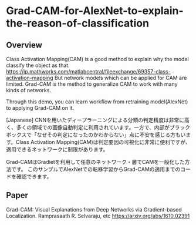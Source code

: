 # Grad-CAM-for-AlexNet-to-explain-the-reason-of-classification

## Overview
Class Activation Mapping(CAM) is a good method to explain why the model classify the object as that.
https://jp.mathworks.com/matlabcentral/fileexchange/69357-class-activation-mapping
But network models which can be applied for CAM are limited.
Grad-CAM is the method to generalize CAM to work with many kinds of networks.

Through this demo, you can learn workflow from retraining model(AlexNet) to applying Grad-CAM on it.

[Japanese]
CNNを用いたディープラーニングによる分類の判定精度は非常に高く、多くの領域での画像自動判定に利用されています。一方で、内部がブラックボックスで「なぜその判定になったのかわからない」点に不安を感じる方もいます。Class Activation Mapping(CAM)は判定要因の可視化に非常に便利ですが、適用できるネットワークに制限があります。

Grad-CAMはGradietを利用して任意のネットワーク・層でCAMを一般化した方法です。
このサンプルでAlexNetでの転移学習からGrad-CAMの適用までのコードを確認できます。


## Paper
Grad-CAM: Visual Explanations from Deep Networks via Gradient-based Localization.
Ramprasaath R. Selvaraju, etc
https://arxiv.org/abs/1610.02391
